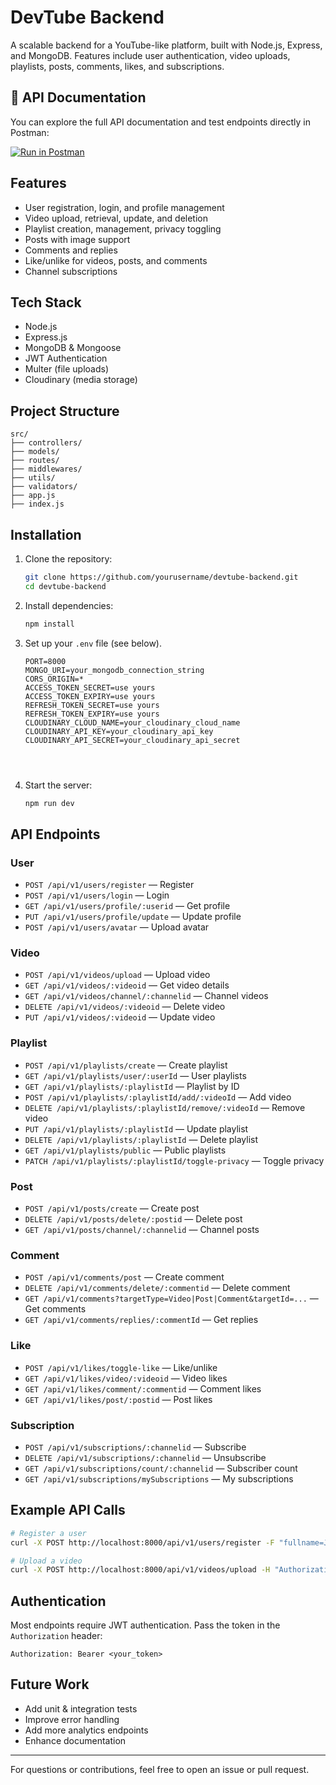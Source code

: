 # DevTube Backend

A scalable backend for a YouTube-like platform, built with Node.js, Express, and MongoDB. Features include user authentication, video uploads, playlists, posts, comments, likes, and subscriptions.

## 🚀 API Documentation
You can explore the full API documentation and test endpoints directly in Postman:

[![Run in Postman](https://run.pstmn.io/button.svg)](https://documenter.getpostman.com/view/15270926/2sB3BHm9VV)

## Features
- User registration, login, and profile management
- Video upload, retrieval, update, and deletion
- Playlist creation, management, privacy toggling
- Posts with image support
- Comments and replies
- Like/unlike for videos, posts, and comments
- Channel subscriptions

## Tech Stack
- Node.js
- Express.js
- MongoDB & Mongoose
- JWT Authentication
- Multer (file uploads)
- Cloudinary (media storage)

## Project Structure
```
src/
├── controllers/
├── models/
├── routes/
├── middlewares/
├── utils/
├── validators/
├── app.js
├── index.js
```

## Installation
1. Clone the repository:
   ```bash 
   git clone https://github.com/yourusername/devtube-backend.git
   cd devtube-backend
   ```
2. Install dependencies:
   ```bash 
   npm install
   ```
3. Set up your `.env` file (see below).
   ```
   PORT=8000
   MONGO_URI=your_mongodb_connection_string
   CORS_ORIGIN=*
   ACCESS_TOKEN_SECRET=use yours
   ACCESS_TOKEN_EXPIRY=use yours
   REFRESH_TOKEN_SECRET=use yours
   REFRESH_TOKEN_EXPIRY=use yours
   CLOUDINARY_CLOUD_NAME=your_cloudinary_cloud_name
   CLOUDINARY_API_KEY=your_cloudinary_api_key
   CLOUDINARY_API_SECRET=your_cloudinary_api_secret
   
 
   

4. Start the server:
   ```bash
   npm run dev
   ```


## API Endpoints
### User
- `POST /api/v1/users/register` — Register
- `POST /api/v1/users/login` — Login
- `GET /api/v1/users/profile/:userid` — Get profile
- `PUT /api/v1/users/profile/update` — Update profile
- `POST /api/v1/users/avatar` — Upload avatar

### Video
- `POST /api/v1/videos/upload` — Upload video
- `GET /api/v1/videos/:videoid` — Get video details
- `GET /api/v1/videos/channel/:channelid` — Channel videos
- `DELETE /api/v1/videos/:videoid` — Delete video
- `PUT /api/v1/videos/:videoid` — Update video

### Playlist
- `POST /api/v1/playlists/create` — Create playlist
- `GET /api/v1/playlists/user/:userId` — User playlists
- `GET /api/v1/playlists/:playlistId` — Playlist by ID
- `POST /api/v1/playlists/:playlistId/add/:videoId` — Add video
- `DELETE /api/v1/playlists/:playlistId/remove/:videoId` — Remove video
- `PUT /api/v1/playlists/:playlistId` — Update playlist
- `DELETE /api/v1/playlists/:playlistId` — Delete playlist
- `GET /api/v1/playlists/public` — Public playlists
- `PATCH /api/v1/playlists/:playlistId/toggle-privacy` — Toggle privacy

### Post
- `POST /api/v1/posts/create` — Create post
- `DELETE /api/v1/posts/delete/:postid` — Delete post
- `GET /api/v1/posts/channel/:channelid` — Channel posts

### Comment
- `POST /api/v1/comments/post` — Create comment
- `DELETE /api/v1/comments/delete/:commentid` — Delete comment
- `GET /api/v1/comments?targetType=Video|Post|Comment&targetId=...` — Get comments
- `GET /api/v1/comments/replies/:commentId` — Get replies

### Like
- `POST /api/v1/likes/toggle-like` — Like/unlike
- `GET /api/v1/likes/video/:videoid` — Video likes
- `GET /api/v1/likes/comment/:commentid` — Comment likes
- `GET /api/v1/likes/post/:postid` — Post likes

### Subscription
- `POST /api/v1/subscriptions/:channelid` — Subscribe
- `DELETE /api/v1/subscriptions/:channelid` — Unsubscribe
- `GET /api/v1/subscriptions/count/:channelid` — Subscriber count
- `GET /api/v1/subscriptions/mySubscriptions` — My subscriptions

## Example API Calls
```bash
# Register a user
curl -X POST http://localhost:8000/api/v1/users/register -F "fullname=John Doe" -F "username=johndoe" -F "email=john@example.com" -F "password=yourpassword" -F "avatar=@/path/to/avatar.jpg"

# Upload a video
curl -X POST http://localhost:8000/api/v1/videos/upload -H "Authorization: Bearer <token>" -F "title=My Video" -F "videoFile=@/path/to/video.mp4"
```

## Authentication
Most endpoints require JWT authentication. Pass the token in the `Authorization` header:
```
Authorization: Bearer <your_token>
```

## Future Work
- Add unit & integration tests
- Improve error handling
- Add more analytics endpoints
- Enhance documentation

---

For questions or contributions, feel free to open an issue or pull request.
